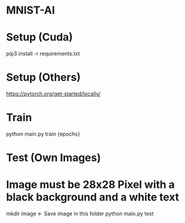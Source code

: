 # MNIST-AI

# Setup (Cuda)
pip3 install -r requirements.txt

# Setup (Others)
https://pytorch.org/get-started/locally/

# Train
python main.py train {epochs}

# Test (Own Images)
# Image must be 28x28 Pixel with a black background and a white text
mkdir image <- Save image in this folder
python main.py test